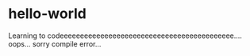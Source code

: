# hello-world
Learning to codeeeeeeeeeeeeeeeeeeeeeeeeeeeeeeeeeeeeeeeeeee.... oops... sorry compile error... 
